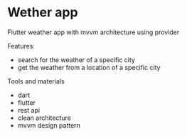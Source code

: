 # Wether app

Flutter weather app with mvvm architecture using provider

Features:
- search for the weather of a specific city
- get the weather from a location of a specific city

Tools and materials
- dart
- flutter
- rest api
- clean architecture
- mvvm design pattern
